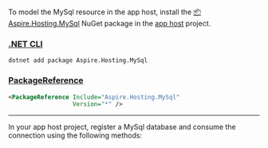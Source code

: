 To model the MySql resource in the app host, install the [📦 Aspire.Hosting.MySql](https://www.nuget.org/packages/Aspire.Hosting.MySql) NuGet package in the [app host](xref:dotnet/aspire/app-host) project.

### [.NET CLI](#tab/dotnet-cli)

```dotnetcli
dotnet add package Aspire.Hosting.MySql
```

### [PackageReference](#tab/package-reference)

```xml
<PackageReference Include="Aspire.Hosting.MySql"
                  Version="*" />
```

---

In your app host project, register a MySql database and consume the connection using the following methods:
